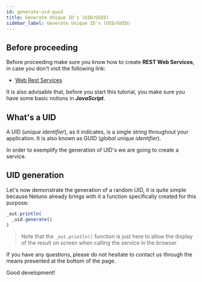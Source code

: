 ```yaml
---
id: generate-uid-guid
title: Generate Unique ID's (UID/GUID)
sidebar_label: Generate Unique ID's (UID/GUID)
---
```


## Before proceeding

Before proceeding make sure you know how to create **REST Web Services**, in case you don't visit the following link:

* [Web Rest Services](/docs/academy/server/services/rest)

It is also advisable that, before you start this tutorial, you make sure you have some basic notions in _**JavaScript**_.

## What's a UID

A UID (_unique identifier_), as it indicates, is a single string throughout your application. It is also known as GUID (_global unique identifier_).

In order to exemplify the generation of UID's we are going to create a service.

## UID generation

Let's now demonstrate the generation of a random UID, it is quite simple because Netuno already brings with it a function specifically created for this purpose:

```javascript
_out.println(
  _uid.generate()
)
```

> Note that the `_out.println()` function is just here to allow the display of the result on screen when calling the service in the browser

If you have any questions, please do not hesitate to contact us through the means presented at the bottom of the page.

Good development!
